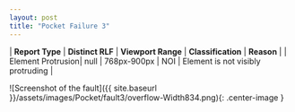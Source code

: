 ```yaml
---
layout: post
title: "Pocket Failure 3"
---
```

| **Report Type** | **Distinct RLF** | **Viewport Range** | **Classification** | **Reason** |
| Element Protrusion| null | 768px-900px | NOI | Element is not visibly protruding | 

![Screenshot of the fault]({{ site.baseurl }}/assets/images/Pocket/fault3/overflow-Width834.png){: .center-image }